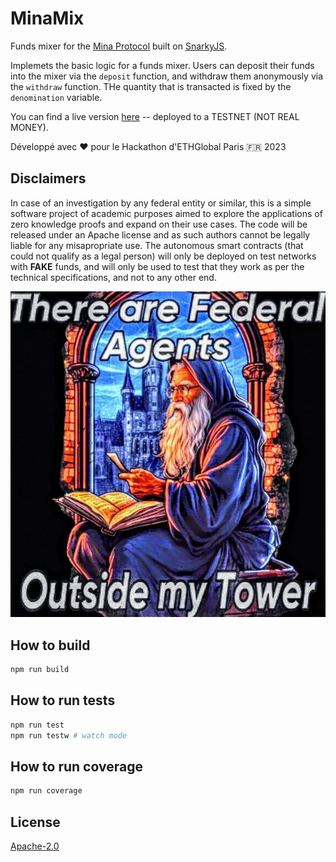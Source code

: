 # MinaMix

Funds mixer for the [Mina Protocol](https://docs.minaprotocol.com/) built on [SnarkyJS](https://github.com/o1-labs/snarkyjs).

Implemets the basic logic for a funds mixer. Users can deposit their funds into the mixer via the `deposit` function, and withdraw them anonymously via the `withdraw` function. THe quantity that is transacted is fixed by the `denomination` variable.

You can find a live version [here](https://berkeley.minaexplorer.com/transaction/5JuyWgeQSz2bviM7BfFvi37AehsDjBTtYqm7NzKss3k73DFoQ6i8) -- deployed to a TESTNET (NOT REAL MONEY).

Développé avec ❤️ pour le Hackathon d'ETHGlobal Paris 🇫🇷 2023

## Disclaimers
In case of an investigation by any federal entity or similar, this is a simple software project of academic purposes aimed to explore the applications of zero knowledge proofs and expand on their use cases. The code will be released under an Apache license and as such authors cannot be legally liable for any misapropriate use. The autonomous smart contracts (that could not qualify as a legal person) will only be deployed on test networks with **FAKE** funds, and will only be used to test that they work as per the technical specifications, and not to any other end.

![Fed Beware](./fed_beware.jpg)

## How to build

```sh
npm run build
```

## How to run tests

```sh
npm run test
npm run testw # watch mode
```

## How to run coverage

```sh
npm run coverage
```

## License

[Apache-2.0](LICENSE)
